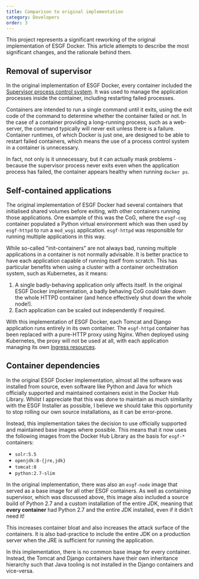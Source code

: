 ```yaml
---
title: Comparison to original implementation
category: Developers
order: 3
---
```


This project represents a significant reworking of the original implementation
of ESGF Docker. This article attempts to describe the most significant changes,
and the rationale behind them.

## Removal of supervisor

In the original implementation of ESGF Docker, every container included the
[Supervisor process control system](http://supervisord.org/). It was used to
manage the application processes inside the container, including restarting
failed processes.

Containers are intended to run a single command until it exits, using the exit
code of the command to determine whether the container failed or not. In the case
of a container providing a long-running process, such as a web-server, the
command typically will never exit unless there is a failure. Container runtimes,
of which Docker is just one, are designed to be able to restart failed containers,
which means the use of a process control system in a container is unnecessary.

In fact, not only is it unnecessary, but it can actually mask problems - because
the supervisor process never exits even when the application process has failed,
the container appears healthy when running `docker ps`.

## Self-contained applications

The original implementation of ESGF Docker had several containers that initialised
shared volumes before exiting, with other containers running those applications.
One example of this was the CoG, where the `esgf-cog` container populated a Python
virtual environment which was then used by `esgf-httpd` to run a `mod_wsgi`
application. `esgf-httpd` was responsible for running multiple applications in
this way.

While so-called "init-containers" are not always bad, running multiple applications
in a container is not normally advisable. It is better practice to have each
application capable of running itself from scratch. This has particular benefits
when using a cluster with a container orchestration system, such as Kubernetes,
as it means:

  1. A single badly-behaving application only affects itself. In the original ESGF
     Docker implementation, a badly behaving CoG could take down the whole HTTPD
     container (and hence effectively shut down the whole node!).
  1. Each application can be scaled out independently if required.

With this implementation of ESGF Docker, each Tomcat and Django application runs
entirely in its own container. The `esgf-httpd` container has been replaced with
a pure-HTTP proxy using Nginx. When deployed using Kubernetes, the proxy will not
be used at all, with each application managing its own
[Ingress resources](https://kubernetes.io/docs/concepts/services-networking/ingress/).

## Container dependencies

In the original ESGF Docker implementation, almost all the software was installed
from source, even software like Python and Java for which officially supported
and maintained containers exist in the Docker Hub Library. Whilst I appreciate
that this was done to maintain as much similarity with the ESGF Installer as
possible, I believe we should take this opportunity to stop rolling our own
source installations, as it can be error-prone.

Instead, this implementation takes the decision to use officially supported and
maintained base images where possible. This means that it now uses the following
images from the Docker Hub Library as the basis for `esgf-*` containers:

  * `solr:5.5`
  * `openjdk:8-{jre,jdk}`
  * `tomcat:8`
  * `python:2.7-slim`

In the original implementation, there was also an `esgf-node` image that served
as a base image for all other ESGF containers. As well as containing supervisor,
which was discussed above, this image also included a source build of Python 2.7
and a custom installation of the entire JDK, meaning that **every container**
had Python 2.7 and the entire JDK installed, even if it didn't need it!

This increases container bloat and also increases the attack surface of the
containers. It is also bad-practice to include the entire JDK on a production
server when the JRE is sufficient for running the application.

In this implementation, there is no common base image for every container. Instead,
the Tomcat and Django containers have their own inheritance hierarchy such that
Java tooling is not installed in the Django containers and vice-versa.
